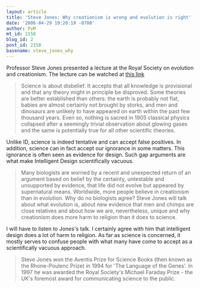 ```yaml
---
layout: article
title: 'Steve Jones: Why creationism is wrong and evolution is right'
date: '2006-04-29 19:20:19 -0700'
author: PvM
mt_id: 2158
blog_id: 2
post_id: 2158
basename: steve_jones_why
---
```

Professor Steve Jones presented a lecture at the Royal Society on evolution and creationism. The lecture can be watched at [this link](http://www.royalsoc.ac.uk/page.asp?id=4400&amp;tip=1)


> Science is about disbelief. It accepts that all knowledge is provisional and that any theory might in principle be disproved. Some theories are better established than others: the earth is probably not flat, babies are almost certainly not brought by storks, and men and dinosaurs are unlikely to have appeared on earth within the past few thousand years.  Even so, nothing is sacred in 1905 classical physics collapsed after a seemingly trivial observation about glowing gases and the same is potentially true for all other scientific theories.

Unlike ID, science is indeed tentative and can accept false positives. In addition, science can in fact accept our ignorance in some matters. This ignorance is often seen as evidence for design. Such gap arguments are what make Intelligent Design scientifically vacuous.

> Many biologists are worried by a recent and unexpected return of an argument based on belief by the certainty, untestable and unsupported by evidence, that life did not evolve but appeared by supernatural means. Worldwide, more people believe in creationism than in evolution. Why do no biologists agree? Steve Jones will talk about what evolution is, about new evidence that men and chimps are close relatives and about how we are, nevertheless, unique and why creationism does more harm to religion than it does to science.

I will have to listen to Jones's talk. I certainly agree with him that intelligent design  does a lot of harm to religion. As far as science is concerned, it mostly serves to confuse people with what many have come to accept as a scientifically vacuous approach.

> Steve Jones won the Aventis Prize for Science Books (then known as the Rhone-Poulenc Prize) in 1994 for 'The Language of the Genes'. In 1997 he was awarded the Royal Society's Michael Faraday Prize - the UK's foremost award for communicating science to the public.
